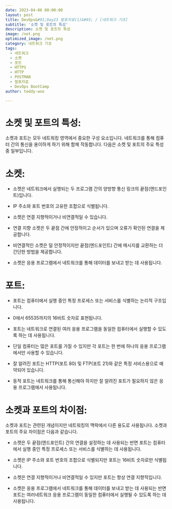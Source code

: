 ```yaml
---
date: 2023-04-06 00:00:00
layout: post
title: DevOps&#91;Day23 발표자료(1)&#93; / [네트워크 기초] 
subtitle: '소켓 및 포트의 특성'
description: 소켓 및 포트의 특성
image: /net.png
optimized_image: /net.png
category: 네트워크 기초
tags:
  - 네트워크
  - 소켓
  - 포트
  - HTTPS
  - HTTP
  - POSTMAN
  - 발표자료
  - DevOps BootCamp
author: teddy-woo

---
```




# 소켓 및 포트의 특성:


소켓과 포트는 모두 네트워킹 영역에서 중요한 구성 요소입니다. 네트워크를 통해 컴퓨터 간의 통신을 용이하게 하기 위해 함께 작동합니다. 다음은 소켓 및 포트의 주요 특성 중 일부입니다.


# 소켓:


- 소켓은 네트워크에서 실행되는 두 프로그램 간의 양방향 통신 링크의 끝점(엔드포인트)입니다.

- IP 주소와 포트 번호의 고유한 조합으로 식별됩니다.

- 소켓은 연결 지향적이거나 비연결적일 수 있습니다.

- 연결 지향 소켓은 두 끝점 간에 안정적이고 순서가 있으며 오류가 확인된 연결을 제공합니다.

- 비연결적인 소켓은 덜 안정적이지만 끝점(엔드포인트) 간에 메시지를 교환하는 더 간단한 방법을 제공합니다.

- 소켓은 응용 프로그램에서 네트워크를 통해 데이터를 보내고 받는 데 사용됩니다.

# 포트:


- 포트는 컴퓨터에서 실행 중인 특정 프로세스 또는 서비스를 식별하는 논리적 구조입니다.

- 0에서 65535까지의 16비트 숫자로 표현됩니다.

- 포트는 네트워크로 연결된 여러 응용 프로그램을 동일한 컴퓨터에서 실행할 수 있도록 하는 데 사용됩니다.

- 단일 컴퓨터는 많은 포트를 가질 수 있지만 각 포트는 한 번에 하나의 응용 프로그램에서만 사용할 수 있습니다.

- 잘 알려진 포트는 HTTP(포트 80) 및 FTP(포트 21)와 같은 특정 서비스용으로 예약되어 있습니다.

- 동적 포트는 네트워크를 통해 통신해야 하지만 잘 알려진 포트가 필요하지 않은 응용 프로그램에서 사용됩니다.

# 소켓과 포트의 차이점:


소켓과 포트는 관련된 개념이지만 네트워킹의 맥락에서 다른 용도로 사용됩니다. 소켓과 포트의 주요 차이점은 다음과 같습니다.


- 소켓은 두 끝점(엔드포인트) 간의 연결을 설정하는 데 사용되는 반면 포트는 컴퓨터에서 실행 중인 특정 프로세스 또는 서비스를 식별하는 데 사용됩니다.

- 소켓은 IP 주소와 포트 번호의 조합으로 식별되지만 포트는 16비트 숫자로만 식별됩니다.

- 소켓은 연결 지향적이거나 비연결적일 수 있지만 포트는 항상 연결 지향적입니다.

- 소켓은 응용 프로그램에서 네트워크를 통해 데이터를 보내고 받는 데 사용되는 반면 포트는 여러네트워크 응용 프로그램이 동일한 컴퓨터에서 실행될 수 있도록 하는 데 사용됩니다.